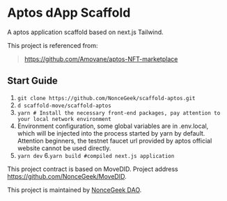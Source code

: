 # Aptos dApp Scaffold

A aptos application scaffold based on next.js Tailwind.

This project is referenced from:

> https://github.com/Amovane/aptos-NFT-marketplace

## Start Guide

1. `git clone https://github.com/NonceGeek/scaffold-aptos.git`
2. `d scaffold-move/scaffold-aptos`
3. `yarn # Install the necessary front-end packages, pay attention to your local network environment`
4. Environment configuration, some global variables are in .env.local, which will be injected into the process started by yarn by default. Attention beginners, the testnet faucet url provided by aptos official website cannot be used directly.
5. `yarn dev`
6.`yarn build #compiled next.js application`

This project contract is based on MoveDID. Project address <https://github.com/NonceGeek/MoveDID>.

This project is maintained by [NonceGeek DAO](https://noncegeek.com/#/).

